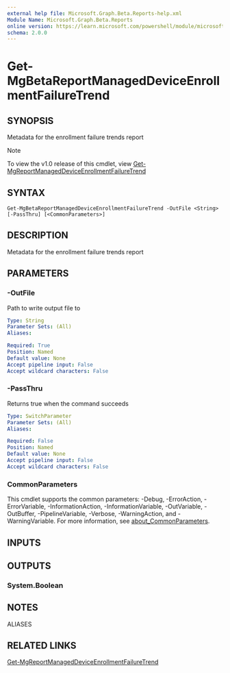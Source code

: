 ```yaml
---
external help file: Microsoft.Graph.Beta.Reports-help.xml
Module Name: Microsoft.Graph.Beta.Reports
online version: https://learn.microsoft.com/powershell/module/microsoft.graph.beta.reports/get-mgbetareportmanageddeviceenrollmentfailuretrend
schema: 2.0.0
---
```


# Get-MgBetaReportManagedDeviceEnrollmentFailureTrend

## SYNOPSIS
Metadata for the enrollment failure trends report

> [!NOTE]
> To view the v1.0 release of this cmdlet, view [Get-MgReportManagedDeviceEnrollmentFailureTrend](/powershell/module/Microsoft.Graph.Reports/Get-MgReportManagedDeviceEnrollmentFailureTrend?view=graph-powershell-v1.0)

## SYNTAX

```
Get-MgBetaReportManagedDeviceEnrollmentFailureTrend -OutFile <String> [-PassThru] [<CommonParameters>]
```

## DESCRIPTION
Metadata for the enrollment failure trends report

## PARAMETERS

### -OutFile
Path to write output file to

```yaml
Type: String
Parameter Sets: (All)
Aliases:

Required: True
Position: Named
Default value: None
Accept pipeline input: False
Accept wildcard characters: False
```

### -PassThru
Returns true when the command succeeds

```yaml
Type: SwitchParameter
Parameter Sets: (All)
Aliases:

Required: False
Position: Named
Default value: None
Accept pipeline input: False
Accept wildcard characters: False
```

### CommonParameters
This cmdlet supports the common parameters: -Debug, -ErrorAction, -ErrorVariable, -InformationAction, -InformationVariable, -OutVariable, -OutBuffer, -PipelineVariable, -Verbose, -WarningAction, and -WarningVariable. For more information, see [about_CommonParameters](http://go.microsoft.com/fwlink/?LinkID=113216).

## INPUTS

## OUTPUTS

### System.Boolean
## NOTES

ALIASES

## RELATED LINKS
[Get-MgReportManagedDeviceEnrollmentFailureTrend](/powershell/module/Microsoft.Graph.Reports/Get-MgReportManagedDeviceEnrollmentFailureTrend?view=graph-powershell-v1.0)

